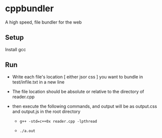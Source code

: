 # cppbundler
A high speed, file bundler for the web

## Setup

Install gcc

## Run

- Write each file's location \[ either jsor css  ] you want to bundle in test/infile.txt in a new line

- The file location should be absolute or relative to the directory of reader.cpp

- then execute the following commands, and output will be as output.css and output.js in the root directory
  - `g++ -std=c++0x reader.cpp -lpthread`

  - `./a.out`

